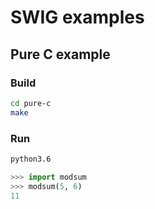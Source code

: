 # SWIG examples

## Pure C example

### Build

```bash
cd pure-c
make 
```

### Run

```bash
python3.6
```
```python
>>> import modsum
>>> modsum(5, 6)
11
```
